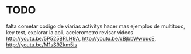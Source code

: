 TODO
==
falta cometar codigo de viarias activitys 
hacer mas ejemplos de multitouc, key test, explorar la apli, acelerometro
revisar videos http://youtu.be/5P525BRLH9A, http://youtu.be/xBjbbWwpucE, http://youtu.be/M1sS9Zkm5is



